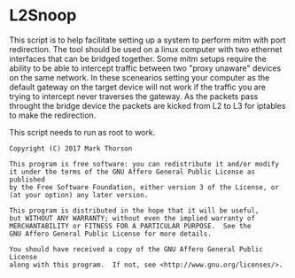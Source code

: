 # L2Snoop

This script is to help facilitate setting up a system to perform mitm with port redirection. The tool should be used on a linux computer with two ethernet interfaces that can be bridged together. Some mitm setups require the ability to be able to intercept traffic between two "proxy unaware" devices on the same network. In these scenearios setting your computer as the default gateway on the target device will not work if the traffic you are trying to intercept never traverses the gateway. As the packets pass throught the bridge device the packets are kicked from L2 to L3 for iptables to make the redirection.

This script needs to run as root to work. 

    Copyright (C) 2017 Mark Thorson

    This program is free software: you can redistribute it and/or modify
    it under the terms of the GNU Affero General Public License as published
    by the Free Software Foundation, either version 3 of the License, or
    (at your option) any later version.

    This program is distributed in the hope that it will be useful,
    but WITHOUT ANY WARRANTY; without even the implied warranty of
    MERCHANTABILITY or FITNESS FOR A PARTICULAR PURPOSE.  See the
    GNU Affero General Public License for more details.

    You should have received a copy of the GNU Affero General Public License
    along with this program.  If not, see <http://www.gnu.org/licenses/>.


